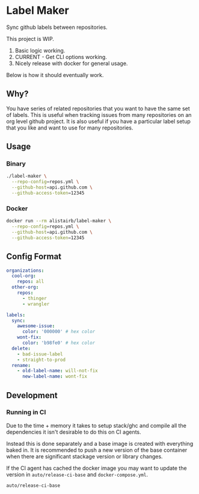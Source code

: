 # Label Maker

Sync github labels between repositories.

This project is WIP.

1. Basic logic working.
2. CURRENT - Get CLI options working.
3. Nicely release with docker for general usage.

Below is how it should eventually work.

## Why?

You have series of related repositories that you want to have the same set of labels. This is useful when tracking issues from many repositories on an org level github project. It is also useful if you have a particular label setup that you like and want to use for many repositories.

## Usage

### Binary

```bash
./label-maker \
  --repo-config=repos.yml \
  --github-host=api.github.com \
  --github-access-token=12345
```

### Docker

```bash
docker run --rm alistairb/label-maker \
  --repo-config=repos.yml \
  --github-host=api.github.com \
  --github-access-token=12345
```

## Config Format

```yaml
organizations:
  cool-org:
    repos: all
  other-org:
    repos:
      - thinger
      - wrangler

labels:
  sync:
    awesome-issue:
      color: '000000' # hex color
    wont-fix:
      color: 'b98fe0' # hex color
  delete:
    - bad-issue-label
    - straight-to-prod
  rename:
    - old-label-name: will-not-fix
      new-label-name: wont-fix
```
## Development

### Running in CI

Due to the time + memory it takes to setup stack/ghc and compile all the dependencies it isn't desirable to do this on CI agents.

Instead this is done separately and a base image is created with everything baked in. It is recommended to push a new version of the base container when there are significant stackage version or library changes.

If the CI agent has cached the docker image you may want to update the version in `auto/release-ci-base` and `docker-compose.yml`.

```bash
auto/release-ci-base
```
